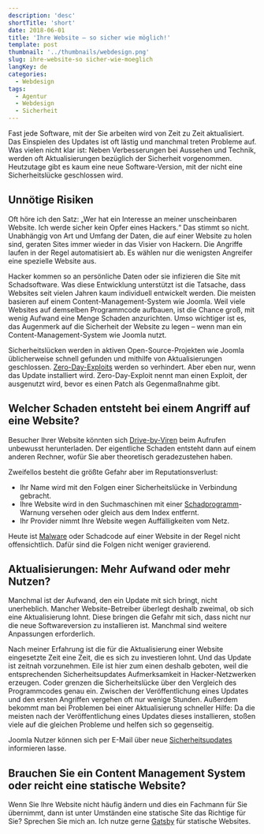 ```yaml
---
description: 'desc'
shortTitle: 'short'
date: 2018-06-01
title: 'Ihre Website – so sicher wie möglich!'
template: post
thumbnail: '../thumbnails/webdesign.png'
slug: ihre-website-so sicher-wie-moeglich
langKey: de
categories:
  - Webdesign
tags:
  - Agentur
  - Webdesign
  - Sicherheit
---
```


Fast jede Software, mit der Sie arbeiten wird von Zeit zu Zeit aktualisiert. Das Einspielen des Updates ist oft lästig und manchmal treten Probleme auf. Was vielen nicht klar ist: Neben Verbesserungen bei Aussehen und Technik, werden oft Aktualisierungen bezüglich der Sicherheit vorgenommen. Heutzutage gibt es kaum eine neue Software-Version, mit der nicht eine Sicherheitslücke geschlossen wird.

## Unnötige Risiken

Oft höre ich den Satz: „Wer hat ein Interesse an meiner unscheinbaren Website. Ich werde sicher kein Opfer eines Hackers.“ Das stimmt so nicht. Unabhängig von Art und Umfang der Daten, die auf einer Website zu holen sind, geraten Sites immer wieder in das Visier von Hackern. Die Angriffe laufen in der Regel automatisiert ab. Es wählen nur die wenigsten Angreifer eine spezielle Website aus.

Hacker kommen so an persönliche Daten oder sie infizieren die Site mit Schadsoftware. Was diese Entwicklung unterstützt ist die Tatsache, dass Websites seit vielen Jahren kaum individuell entwickelt werden. Die meisten basieren auf einem Content-Management-System wie Joomla. Weil viele Websites auf demselben Programmcode aufbauen, ist die Chance groß, mit wenig Aufwand eine Menge Schaden anzurichten. Umso wichtiger ist es, das Augenmerk auf die Sicherheit der Website zu legen – wenn man ein Content-Management-System wie Joomla nutzt.

Sicherheitslücken werden in aktiven Open-Source-Projekten wie Joomla üblicherweise schnell gefunden und mithilfe von Aktualisierungen geschlossen. [Zero-Day-Exploits](https://de.wikipedia.org/w/index.php?title=Exploit&oldid=199702769) werden so verhindert. Aber eben nur, wenn das Update installiert wird. Zero-Day-Exploit nennt man einen Exploit, der ausgenutzt wird, bevor es einen Patch als Gegenmaßnahme gibt.

## Welcher Schaden entsteht bei einem Angriff auf eine Website?

Besucher Ihrer Website könnten sich [Drive-by-Viren](https://de.wikipedia.org/w/index.php?title=Drive-by-Download&oldid=182205093) beim Aufrufen unbewusst herunterladen. Der eigentliche Schaden entsteht dann auf einem anderen Rechner, wofür Sie aber theoretisch geradezustehen haben.

Zweifellos besteht die größte Gefahr aber im Reputationsverlust:

- Ihr Name wird mit den Folgen einer Sicherheitslücke in Verbindung gebracht.
- Ihre Website wird in den Suchmaschinen mit einer [Schadprogramm](https://de.wikipedia.org/w/index.php?title=Schadprogramm&oldid=182140705)-Warnung versehen oder gleich aus dem Index entfernt.
- Ihr Provider nimmt Ihre Website wegen Auffälligkeiten vom Netz.

Heute ist [Malware](https://de.wikipedia.org/w/index.php?title=Schadprogramm&oldid=182140705) oder Schadcode auf einer Website in der Regel nicht offensichtlich. Dafür sind die Folgen nicht weniger gravierend.

## Aktualisierungen: Mehr Aufwand oder mehr Nutzen?

Manchmal ist der Aufwand, den ein Update mit sich bringt, nicht unerheblich. Mancher Website-Betreiber überlegt deshalb zweimal, ob sich eine Aktualisierung lohnt. Diese bringen die Gefahr mit sich, dass nicht nur die neue Softwareversion zu installieren ist. Manchmal sind weitere Anpassungen erforderlich.

Nach meiner Erfahrung ist die für die Aktualisierung einer Website eingesetzte Zeit eine Zeit, die es sich zu investieren lohnt. Und das Update ist zeitnah vorzunehmen. Eile ist hier zum einen deshalb geboten, weil die entsprechenden Sicherheitsupdates Aufmerksamkeit in Hacker-Netzwerken erzeugen. Coder grenzen die Sicherheitslücke über den Vergleich des Programmcodes genau ein. Zwischen der Veröffentlichung eines Updates und den ersten Angriffen vergehen oft nur wenige Stunden. Außerdem bekommt man bei Problemen bei einer Aktualisierung schneller Hilfe: Da die meisten nach der Veröffentlichung eines Updates dieses installieren, stoßen viele auf die gleichen Probleme und helfen sich so gegenseitig.

Joomla Nutzer können sich per E-Mail über neue [Sicherheitsupdates](https://developer.joomla.org/security-centre.html) informieren lasse.

## Brauchen Sie ein Content Management System oder reicht eine statische Website?

Wenn Sie Ihre Website nicht häufig ändern und dies ein Fachmann für Sie übernimmt, dann ist unter Umständen eine statische Site das Richtige für Sie? Sprechen Sie mich an. Ich nutze gerne [Gatsby](https://www.gatsbyjs.org/) für statische Websites.
